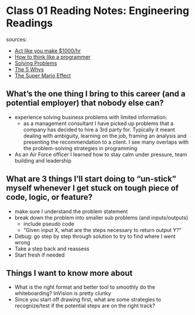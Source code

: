 # Class 01 Reading Notes: Engineering Readings

sources:

- [Act like you make $1000/hr](https://anthony-moore.medium.com/pretend-your-time-is-worth-1-000-hour-and-youll-become-100x-more-productive-6ab2302b8e8c)
- [How to think like a programmer](https://medium.freecodecamp.org/how-to-think-like-a-programmer-lessons-in-problem-solving-d1d8bf1de7d2)
- [Solving Problems](https://simpleprogrammer.com/solving-problems-breaking-it-down/)
- [The 5 Whys](https://www.mindtools.com/pages/article/newTMC_5W.htm)
- [The Super Mario Effect](https://www.youtube.com/watch?v=9vJRopau0g0)

## What’s the one thing I bring to this career (and a potential employer) that nobody else can?

- experience solving business problems with limited information:
  - as a management consultant I have picked up problems that a company has decided to hire a 3rd party for. Typically it meant dealing with ambiguity, learning on the job, framing an analysis and presenting the recommendation to a client. I see many overlaps with the problem-solving strategies in programming
- As an Air Force officer I learned how to stay calm under pressure, team building and leadership

## What are 3 things I’ll start doing to “un-stick” myself whenever I get stuck on tough piece of code, logic, or feature?

- make sure I understand the problem statement
- break down the problem into smaller sub problems (and inputs/outputs)
  - include pseudo code
  - “Given input X, what are the steps necessary to return output Y?”
- Debug: go step by step through solution to try to find where I went wrong
- Take a step back and reassess
- Start fresh if needed

## Things I want to know more about

- What is the right format and better tool to smoothly do the whiteboarding? InVision is pretty clunky
- Since you start off drawing first, what are some strategies to recognize/test if the potential steps are on the right track?
